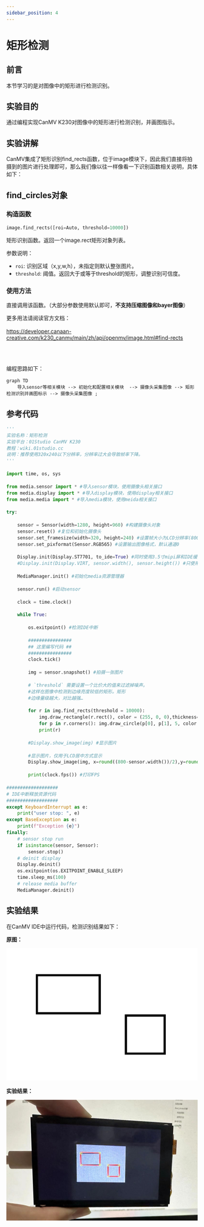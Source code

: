```yaml
---
sidebar_position: 4
---
```


# 矩形检测

## 前言
本节学习的是对图像中的矩形进行检测识别。

## 实验目的
通过编程实现CanMV K230对图像中的矩形进行检测识别，并画图指示。

## 实验讲解

CanMV集成了矩形识别find_rects函数，位于image模块下，因此我们直接将拍摄到的图片进行处理即可，那么我们像以往一样像看一下识别函数相关说明，具体如下：

## find_circles对象

### 构造函数
```python
image.find_rects([roi=Auto, threshold=10000])
```
矩形识别函数。返回一个image.rect矩形对象列表。

参数说明：
- `roi`: 识别区域（x,y,w,h），未指定则默认整张图片。
- `threshold`: 阈值。返回大于或等于threshold的矩形，调整识别可信度。

### 使用方法

直接调用该函数。（大部分参数使用默认即可，**不支持压缩图像和bayer图像**）

更多用法请阅读官方文档：<br></br>
https://developer.canaan-creative.com/k230_canmv/main/zh/api/openmv/image.html#find-rects

<br></br>

编程思路如下：

```mermaid
graph TD
    导入sensor等相关模块 --> 初始化和配置相关模块  --> 摄像头采集图像 --> 矩形检测识别并画图标示 --> 摄像头采集图像 ;
```

## 参考代码

```python
'''
实验名称：矩形检测
实验平台：01Studio CanMV K230
教程：wiki.01studio.cc
说明：推荐使用320x240以下分辨率，分辨率过大会导致帧率下降。
'''

import time, os, sys

from media.sensor import * #导入sensor模块，使用摄像头相关接口
from media.display import * #导入display模块，使用display相关接口
from media.media import * #导入media模块，使用meida相关接口

try:

    sensor = Sensor(width=1280, height=960) #构建摄像头对象
    sensor.reset() #复位和初始化摄像头
    sensor.set_framesize(width=320, height=240) #设置帧大小为LCD分辨率(800x480)，默认通道0
    sensor.set_pixformat(Sensor.RGB565) #设置输出图像格式，默认通道0

    Display.init(Display.ST7701, to_ide=True) #同时使用3.5寸mipi屏和IDE缓冲区显示图像，800x480分辨率
    #Display.init(Display.VIRT, sensor.width(), sensor.height()) #只使用IDE缓冲区显示图像

    MediaManager.init() #初始化media资源管理器

    sensor.run() #启动sensor

    clock = time.clock()

    while True:

        os.exitpoint() #检测IDE中断

        ################
        ## 这里编写代码 ##
        ################
        clock.tick()

        img = sensor.snapshot() #拍摄一张图片

        # `threshold` 需要设置一个比价大的值来过滤掉噪声。
        #这样在图像中检测到边缘亮度较低的矩形。矩形
        #边缘量级越大，对比越强…

        for r in img.find_rects(threshold = 10000):
            img.draw_rectangle(r.rect(), color = (255, 0, 0),thickness=2) #画矩形显示
            for p in r.corners(): img.draw_circle(p[0], p[1], 5, color = (0, 255, 0))#四角画小圆形
            print(r)

        #Display.show_image(img) #显示图片

        #显示图片，仅用于LCD居中方式显示
        Display.show_image(img, x=round((800-sensor.width())/2),y=round((480-sensor.height())/2))

        print(clock.fps()) #打印FPS

###################
# IDE中断释放资源代码
###################
except KeyboardInterrupt as e:
    print("user stop: ", e)
except BaseException as e:
    print(f"Exception {e}")
finally:
    # sensor stop run
    if isinstance(sensor, Sensor):
        sensor.stop()
    # deinit display
    Display.deinit()
    os.exitpoint(os.EXITPOINT_ENABLE_SLEEP)
    time.sleep_ms(100)
    # release media buffer
    MediaManager.deinit()
```

## 实验结果

在CanMV IDE中运行代码，检测识别结果如下：

**原图：**

![rects](./img/find_rects/find_rects1.png)

**实验结果：**

![rects](./img/find_rects/find_rects2.jpg)
